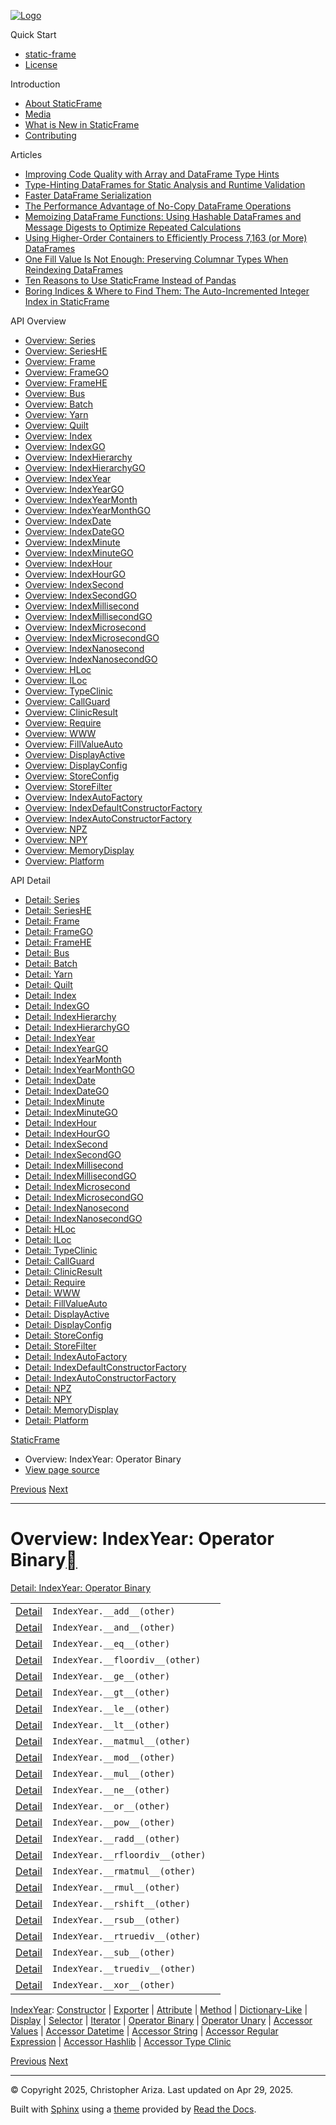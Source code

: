 [![Logo](../_static/sf-logo-web_icon-small.png)](../index.md)

Quick Start

* [static-frame](../readme.md)
* [License](../license.md)

Introduction

* [About StaticFrame](../intro.md)
* [Media](../intro.md#media)
* [What is New in StaticFrame](../new.md)
* [Contributing](../contributing.md)

Articles

* [Improving Code Quality with Array and DataFrame Type Hints](../articles/guard.md)
* [Type-Hinting DataFrames for Static Analysis and Runtime Validation](../articles/ftyping.md)
* [Faster DataFrame Serialization](../articles/serialize.md)
* [The Performance Advantage of No-Copy DataFrame Operations](../articles/no_copy.md)
* [Memoizing DataFrame Functions: Using Hashable DataFrames and Message Digests to Optimize Repeated Calculations](../articles/hash.md)
* [Using Higher-Order Containers to Efficiently Process 7,163 (or More) DataFrames](../articles/uhoc.md)
* [One Fill Value Is Not Enough: Preserving Columnar Types When Reindexing DataFrames](../articles/fill_value.md)
* [Ten Reasons to Use StaticFrame Instead of Pandas](../articles/upgrade.md)
* [Boring Indices & Where to Find Them: The Auto-Incremented Integer Index in StaticFrame](../articles/aiii.md)

API Overview

* [Overview: Series](series.md)
* [Overview: SeriesHE](series_he.md)
* [Overview: Frame](frame.md)
* [Overview: FrameGO](frame_go.md)
* [Overview: FrameHE](frame_he.md)
* [Overview: Bus](bus.md)
* [Overview: Batch](batch.md)
* [Overview: Yarn](yarn.md)
* [Overview: Quilt](quilt.md)
* [Overview: Index](index.md)
* [Overview: IndexGO](index_go.md)
* [Overview: IndexHierarchy](index_hierarchy.md)
* [Overview: IndexHierarchyGO](index_hierarchy_go.md)
* [Overview: IndexYear](index_year.md)
* [Overview: IndexYearGO](index_year_go.md)
* [Overview: IndexYearMonth](index_year_month.md)
* [Overview: IndexYearMonthGO](index_year_month_go.md)
* [Overview: IndexDate](index_date.md)
* [Overview: IndexDateGO](index_date_go.md)
* [Overview: IndexMinute](index_minute.md)
* [Overview: IndexMinuteGO](index_minute_go.md)
* [Overview: IndexHour](index_hour.md)
* [Overview: IndexHourGO](index_hour_go.md)
* [Overview: IndexSecond](index_second.md)
* [Overview: IndexSecondGO](index_second_go.md)
* [Overview: IndexMillisecond](index_millisecond.md)
* [Overview: IndexMillisecondGO](index_millisecond_go.md)
* [Overview: IndexMicrosecond](index_microsecond.md)
* [Overview: IndexMicrosecondGO](index_microsecond_go.md)
* [Overview: IndexNanosecond](index_nanosecond.md)
* [Overview: IndexNanosecondGO](index_nanosecond_go.md)
* [Overview: HLoc](hloc.md)
* [Overview: ILoc](iloc.md)
* [Overview: TypeClinic](type_clinic.md)
* [Overview: CallGuard](call_guard.md)
* [Overview: ClinicResult](clinic_result.md)
* [Overview: Require](require.md)
* [Overview: WWW](www.md)
* [Overview: FillValueAuto](fill_value_auto.md)
* [Overview: DisplayActive](display_active.md)
* [Overview: DisplayConfig](display_config.md)
* [Overview: StoreConfig](store_config.md)
* [Overview: StoreFilter](store_filter.md)
* [Overview: IndexAutoFactory](index_auto_factory.md)
* [Overview: IndexDefaultConstructorFactory](index_default_constructor_factory.md)
* [Overview: IndexAutoConstructorFactory](index_auto_constructor_factory.md)
* [Overview: NPZ](npz.md)
* [Overview: NPY](npy.md)
* [Overview: MemoryDisplay](memory_display.md)
* [Overview: Platform](platform.md)

API Detail

* [Detail: Series](../api_detail/series.md)
* [Detail: SeriesHE](../api_detail/series_he.md)
* [Detail: Frame](../api_detail/frame.md)
* [Detail: FrameGO](../api_detail/frame_go.md)
* [Detail: FrameHE](../api_detail/frame_he.md)
* [Detail: Bus](../api_detail/bus.md)
* [Detail: Batch](../api_detail/batch.md)
* [Detail: Yarn](../api_detail/yarn.md)
* [Detail: Quilt](../api_detail/quilt.md)
* [Detail: Index](../api_detail/index.md)
* [Detail: IndexGO](../api_detail/index_go.md)
* [Detail: IndexHierarchy](../api_detail/index_hierarchy.md)
* [Detail: IndexHierarchyGO](../api_detail/index_hierarchy_go.md)
* [Detail: IndexYear](../api_detail/index_year.md)
* [Detail: IndexYearGO](../api_detail/index_year_go.md)
* [Detail: IndexYearMonth](../api_detail/index_year_month.md)
* [Detail: IndexYearMonthGO](../api_detail/index_year_month_go.md)
* [Detail: IndexDate](../api_detail/index_date.md)
* [Detail: IndexDateGO](../api_detail/index_date_go.md)
* [Detail: IndexMinute](../api_detail/index_minute.md)
* [Detail: IndexMinuteGO](../api_detail/index_minute_go.md)
* [Detail: IndexHour](../api_detail/index_hour.md)
* [Detail: IndexHourGO](../api_detail/index_hour_go.md)
* [Detail: IndexSecond](../api_detail/index_second.md)
* [Detail: IndexSecondGO](../api_detail/index_second_go.md)
* [Detail: IndexMillisecond](../api_detail/index_millisecond.md)
* [Detail: IndexMillisecondGO](../api_detail/index_millisecond_go.md)
* [Detail: IndexMicrosecond](../api_detail/index_microsecond.md)
* [Detail: IndexMicrosecondGO](../api_detail/index_microsecond_go.md)
* [Detail: IndexNanosecond](../api_detail/index_nanosecond.md)
* [Detail: IndexNanosecondGO](../api_detail/index_nanosecond_go.md)
* [Detail: HLoc](../api_detail/hloc.md)
* [Detail: ILoc](../api_detail/iloc.md)
* [Detail: TypeClinic](../api_detail/type_clinic.md)
* [Detail: CallGuard](../api_detail/call_guard.md)
* [Detail: ClinicResult](../api_detail/clinic_result.md)
* [Detail: Require](../api_detail/require.md)
* [Detail: WWW](../api_detail/www.md)
* [Detail: FillValueAuto](../api_detail/fill_value_auto.md)
* [Detail: DisplayActive](../api_detail/display_active.md)
* [Detail: DisplayConfig](../api_detail/display_config.md)
* [Detail: StoreConfig](../api_detail/store_config.md)
* [Detail: StoreFilter](../api_detail/store_filter.md)
* [Detail: IndexAutoFactory](../api_detail/index_auto_factory.md)
* [Detail: IndexDefaultConstructorFactory](../api_detail/index_default_constructor_factory.md)
* [Detail: IndexAutoConstructorFactory](../api_detail/index_auto_constructor_factory.md)
* [Detail: NPZ](../api_detail/npz.md)
* [Detail: NPY](../api_detail/npy.md)
* [Detail: MemoryDisplay](../api_detail/memory_display.md)
* [Detail: Platform](../api_detail/platform.md)

[StaticFrame](../index.md)

* Overview: IndexYear: Operator Binary
* [View page source](../_sources/api_overview/index_year-operator_binary.rst.txt)

[Previous](index_year-iterator.md "Overview: IndexYear: Iterator")
[Next](index_year-operator_unary.md "Overview: IndexYear: Operator Unary")

---

# Overview: IndexYear: Operator Binary[](#overview-indexyear-operator-binary "Link to this heading")

[Detail: IndexYear: Operator Binary](../api_detail/index_year-operator_binary.md#api-detail-indexyear-operator-binary)

|  |  |  |
| --- | --- | --- |
| [Detail](../api_detail/index_year-operator_binary.md#api-sig-indexyear-add) | `IndexYear.__add__(other)` |  |
| [Detail](../api_detail/index_year-operator_binary.md#api-sig-indexyear-and) | `IndexYear.__and__(other)` |  |
| [Detail](../api_detail/index_year-operator_binary.md#api-sig-indexyear-eq) | `IndexYear.__eq__(other)` |  |
| [Detail](../api_detail/index_year-operator_binary.md#api-sig-indexyear-floordiv) | `IndexYear.__floordiv__(other)` |  |
| [Detail](../api_detail/index_year-operator_binary.md#api-sig-indexyear-ge) | `IndexYear.__ge__(other)` |  |
| [Detail](../api_detail/index_year-operator_binary.md#api-sig-indexyear-gt) | `IndexYear.__gt__(other)` |  |
| [Detail](../api_detail/index_year-operator_binary.md#api-sig-indexyear-le) | `IndexYear.__le__(other)` |  |
| [Detail](../api_detail/index_year-operator_binary.md#api-sig-indexyear-lt) | `IndexYear.__lt__(other)` |  |
| [Detail](../api_detail/index_year-operator_binary.md#api-sig-indexyear-matmul) | `IndexYear.__matmul__(other)` |  |
| [Detail](../api_detail/index_year-operator_binary.md#api-sig-indexyear-mod) | `IndexYear.__mod__(other)` |  |
| [Detail](../api_detail/index_year-operator_binary.md#api-sig-indexyear-mul) | `IndexYear.__mul__(other)` |  |
| [Detail](../api_detail/index_year-operator_binary.md#api-sig-indexyear-ne) | `IndexYear.__ne__(other)` |  |
| [Detail](../api_detail/index_year-operator_binary.md#api-sig-indexyear-or) | `IndexYear.__or__(other)` |  |
| [Detail](../api_detail/index_year-operator_binary.md#api-sig-indexyear-pow) | `IndexYear.__pow__(other)` |  |
| [Detail](../api_detail/index_year-operator_binary.md#api-sig-indexyear-radd) | `IndexYear.__radd__(other)` |  |
| [Detail](../api_detail/index_year-operator_binary.md#api-sig-indexyear-rfloordiv) | `IndexYear.__rfloordiv__(other)` |  |
| [Detail](../api_detail/index_year-operator_binary.md#api-sig-indexyear-rmatmul) | `IndexYear.__rmatmul__(other)` |  |
| [Detail](../api_detail/index_year-operator_binary.md#api-sig-indexyear-rmul) | `IndexYear.__rmul__(other)` |  |
| [Detail](../api_detail/index_year-operator_binary.md#api-sig-indexyear-rshift) | `IndexYear.__rshift__(other)` |  |
| [Detail](../api_detail/index_year-operator_binary.md#api-sig-indexyear-rsub) | `IndexYear.__rsub__(other)` |  |
| [Detail](../api_detail/index_year-operator_binary.md#api-sig-indexyear-rtruediv) | `IndexYear.__rtruediv__(other)` |  |
| [Detail](../api_detail/index_year-operator_binary.md#api-sig-indexyear-sub) | `IndexYear.__sub__(other)` |  |
| [Detail](../api_detail/index_year-operator_binary.md#api-sig-indexyear-truediv) | `IndexYear.__truediv__(other)` |  |
| [Detail](../api_detail/index_year-operator_binary.md#api-sig-indexyear-xor) | `IndexYear.__xor__(other)` |  |

[IndexYear](index_year.md#api-overview-indexyear): [Constructor](index_year-constructor.md#api-overview-indexyear-constructor) | [Exporter](index_year-exporter.md#api-overview-indexyear-exporter) | [Attribute](index_year-attribute.md#api-overview-indexyear-attribute) | [Method](index_year-method.md#api-overview-indexyear-method) | [Dictionary-Like](index_year-dictionary_like.md#api-overview-indexyear-dictionary-like) | [Display](index_year-display.md#api-overview-indexyear-display) | [Selector](index_year-selector.md#api-overview-indexyear-selector) | [Iterator](index_year-iterator.md#api-overview-indexyear-iterator) | [Operator Binary](#api-overview-indexyear-operator-binary) | [Operator Unary](index_year-operator_unary.md#api-overview-indexyear-operator-unary) | [Accessor Values](index_year-accessor_values.md#api-overview-indexyear-accessor-values) | [Accessor Datetime](index_year-accessor_datetime.md#api-overview-indexyear-accessor-datetime) | [Accessor String](index_year-accessor_string.md#api-overview-indexyear-accessor-string) | [Accessor Regular Expression](index_year-accessor_regular_expression.md#api-overview-indexyear-accessor-regular-expression) | [Accessor Hashlib](index_year-accessor_hashlib.md#api-overview-indexyear-accessor-hashlib) | [Accessor Type Clinic](index_year-accessor_type_clinic.md#api-overview-indexyear-accessor-type-clinic)

[Previous](index_year-iterator.md "Overview: IndexYear: Iterator")
[Next](index_year-operator_unary.md "Overview: IndexYear: Operator Unary")

---

© Copyright 2025, Christopher Ariza.
Last updated on Apr 29, 2025.

Built with [Sphinx](https://www.sphinx-doc.org/) using a
[theme](https://github.com/readthedocs/sphinx_rtd_theme)
provided by [Read the Docs](https://readthedocs.org).
